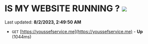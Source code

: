 # IS MY WEBSITE RUNNING ? [![](https://img.shields.io/static/v1?label=Sponsor&message=%E2%9D%A4&logo=GitHub&color=%23fe8e86)](https://github.com/sponsors/<username>)

Last updated: **8/2/2023, 2:49:50 AM**

- `GET` [https://youssefservice.me](https://youssefservice.me) - **Up** (1044ms)
